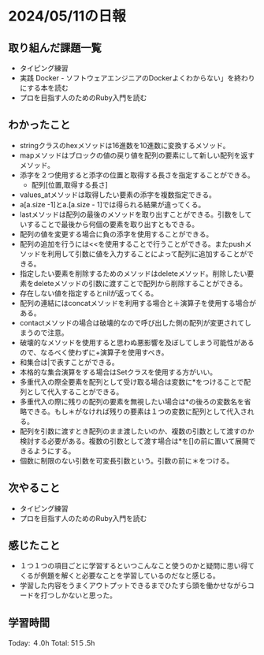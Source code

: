 # 2024/05/11の日報
## 取り組んだ課題一覧
* タイピング練習
*  実践 Docker - ソフトウェアエンジニアのDockerよくわからない」を終わりにする本を読む
*  プロを目指す人のためのRuby入門を読む
## わかったこと
* stringクラスのhexメソッドは16進数を10進数に変換するメソッド。
* mapメソッドはブロックの値の戻り値を配列の要素にして新しい配列を返すメソッド。
* 添字を２つ使用すると添字の位置と取得する長さを指定することができる。
  *  配列[位置,取得する長さ]
* values_atメソッドは取得したい要素の添字を複数指定できる。
* a[a.size -1]とa.[a.size - 1]では得られる結果が違ってくる。
* lastメソッドは配列の最後のメソッドを取り出すことができる。引数をしていすることで最後から何個の要素を取り出すともできる。
* 配列の値を変更する場合に負の添字を使用することができる。
* 配列の追加を行うには<<を使用することで行うことができる。またpushメソッドを利用して引数に値を入力することによって配列に追加することができる。
* 指定したい要素を削除するためのメソッドはdeleteメソッド。削除したい要素をdeleteメソッドの引数に渡すことで配列から削除することができる。
 * 存在しない値を指定するとnilが返ってくる。
* 配列の連結にはconcatメソッドを利用する場合と＋演算子を使用する場合がある。 
 * contactメソッドの場合は破壊的なので呼び出した側の配列が変更されてしまうので注意。
 * 破壊的なメソッドを使用すると思わぬ悪影響を及ぼしてしまう可能性があるので、なるべく使わずに+演算子を使用すべき。
* 和集合は|で表すことができる。
* 本格的な集合演算をする場合はSetクラスを使用する方がいい。
* 多重代入の際全要素を配列として受け取る場合は変数に*をつけることで配列として代入することができる。
* 多重代入の際に残りの配列の要素を無視したい場合は*の後ろの変数名を省略できる。もし＊がなければ残りの要素は１つの変数に配列として代入される。
* 配列を引数に渡すとき配列のまま渡したいのか、複数の引数として渡すのか検討する必要がある。複数の引数として渡す場合は*を[]の前に置いて展開できるようにする。
* 個数に制限のない引数を可変長引数という。引数の前に＊をつける。
## 次やること
* タイピング練習
* プロを目指す人のためのRuby入門を読む
## 感じたこと
* １つ１つの項目ごとに学習するといつこんなこと使うのかと疑問に思い得てくるが例題を解くと必要なことを学習しているのだなと感じる。
* 学習した内容をうまくアウトプットできるまでひたすら頭を働かせながらコードを打つしかないと思った。
## 学習時間
Today: ４.0h
Total: 51５.5h

